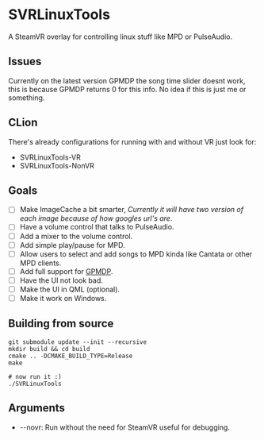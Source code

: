# SVRLinuxTools
A SteamVR overlay for controlling linux stuff like MPD or PulseAudio.

## Issues
Currently on the latest version GPMDP the song time slider doesnt work, this is because GPMDP returns 0 for this info.
No idea if this is just me or something.

## CLion
There's already configurations for running with and without VR just look
for:
 * SVRLinuxTools-VR
 * SVRLinuxTools-NonVR

## Goals
- [ ] Make ImageCache a bit smarter, *Currently it will have two version of each image because of how googles url's are*.
- [ ] Have a volume control that talks to PulseAudio.
- [ ] Add a mixer to the volume control.
- [ ] Add simple play/pause for MPD.
- [ ] Allow users to select and add songs to MPD kinda like Cantata or
other MPD clients.
- [ ] Add full support for [GPMDP](https://www.googleplaymusicdesktopplayer.com/).
- [ ] Have the UI not look bad.
- [ ] Make the UI in QML (optional).
- [ ] Make it work on Windows.

## Building from source
```shell script
git submodule update --init --recursive
mkdir build && cd build
cmake .. -DCMAKE_BUILD_TYPE=Release
make

# now run it :)
./SVRLinuxTools
```

## Arguments
* --novr: Run without the need for SteamVR useful for debugging.
